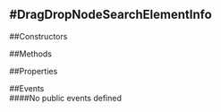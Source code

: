 #DragDropNodeSearchElementInfo
---
##Constructors 


##Methods  





##Properties  


##Events  
####No public events defined


